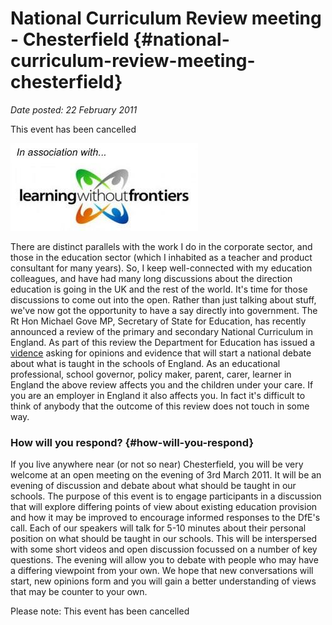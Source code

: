 # National Curriculum Review meeting - Chesterfield {#national-curriculum-review-meeting-chesterfield}

_Date posted: 22 February 2011_

This event has been cancelled

![In association with Learning Without Frontiers](./exportlc.php_files/1286095747-1.jpg)

There are distinct parallels with the work I do in the corporate sector, and those in the education sector (which I inhabited as a teacher and product consultant for many years). So, I keep well-connected with my education colleagues, and have had many long discussions about the direction education is going in the UK and the rest of the world. It's time for those discussions to come out into the open. Rather than just talking about stuff, we've now got the opportunity to have a say directly into government. The Rt Hon Michael Gove MP, Secretary of State for Education, has recently announced a review of the primary and secondary National Curriculum in England. As part of this review the Department for Education has issued a [vidence](http://www.education.gov.uk/consultations/index.cfm?action=consultationDetails&consultationId=1730&external=no&menu=1) asking for opinions and evidence that will start a national debate about what is taught in the schools of England. As an educational professional, school governor, policy maker, parent, carer, learner in England the above review affects you and the children under your care. If you are an employer in England it also affects you. In fact it's difficult to think of anybody that the outcome of this review does not touch in some way.

### How will you respond? {#how-will-you-respond}

If you live anywhere near (or not so near) Chesterfield, you will be very welcome at an open meeting on the evening of 3rd March 2011. It will be an evening of discussion and debate about what should be taught in our schools. The purpose of this event is to engage participants in a discussion that will explore differing points of view about existing education provision and how it may be improved to encourage informed responses to the DfE's call. Each of our speakers will talk for 5-10 minutes about their personal position on what should be taught in our schools. This will be interspersed with some short videos and open discussion focussed on a number of key questions. The evening will allow you to debate with people who may have a differing viewpoint from your own. We hope that new conversations will start, new opinions form and you will gain a better understanding of views that may be counter to your own.

Please note: This event has been cancelled